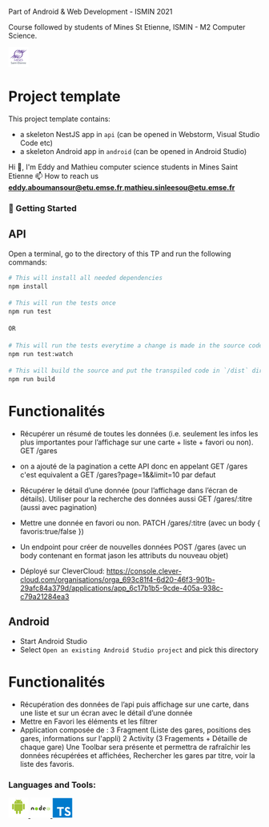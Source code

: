 Part of Android & Web Development - ISMIN 2021

Course followed by students of Mines St Etienne, ISMIN - M2 Computer Science.

[![Mines St Etienne](./logo.png)](https://www.mines-stetienne.fr/)

# Project template

This project template contains:
 - a skeleton NestJS app in `api`  (can be opened in Webstorm, Visual Studio Code etc)
 - a skeleton Android app in `android` (can be opened in Android Studio)

Hi 👋, I'm Eddy and Mathieu
computer science students in Mines Saint Etienne
📫 How to reach us **eddy.aboumansour@etu.emse.fr**,**mathieu.sinleesou@etu.emse.fr**





### 🚀 Getting Started
## API

Open a terminal, go to the directory of this TP and run the following commands:

```sh
# This will install all needed dependencies
npm install

# This will run the tests once
npm run test

OR

# This will run the tests everytime a change is made in the source code
npm run test:watch

# This will build the source and put the transpiled code in `/dist` directory
npm run build
```

# Functionalités

- Récupérer un résumé de toutes les données (i.e. seulement les infos les plus importantes pour l’affichage sur une carte + liste + favori ou non). 
 GET /gares
- on a ajouté de la pagination a cette API donc en appelant GET /gares c'est equivalent a 
GET /gares?page=1&&limit=10 par defaut
- Récupérer le détail d’une donnée (pour l’affichage dans l’écran de détails). Utiliser pour la recherche des données aussi
GET /gares/:titre (aussi avec pagination)
- Mettre une donnée en favori ou non. 
PATCH /gares/:titre (avec un body { favoris:true/false })
- Un endpoint pour créer de nouvelles données
POST /gares (avec un body contenant en format jason les attributs du nouveau objet)

- Déployé sur CleverCloud: https://console.clever-cloud.com/organisations/orga_693c81f4-6d20-46f3-901b-29afc84a379d/applications/app_6c17b1b5-9cde-405a-938c-c79a21284ea3

## Android

 - Start Android Studio
 - Select `Open an existing Android Studio project` and pick this directory
 
# Functionalités

- Récupération des données de l’api puis affichage sur une carte, dans une liste et sur un écran avec le détail d’une donnée
- Mettre en Favori les éléments et les filtrer
- Application composée de : 
3 Fragment (Liste des gares, positions des gares, informations sur l'appli)
2 Activity (3 Fragements + Détaille de chaque gare)
Une Toolbar sera présente et permettra de rafraîchir les données récupérées et affichées, Rechercher les gares par titre, voir la liste des favoris.


<h3 align="left">Languages and Tools:</h3>

<p align="left"> <a href="https://developer.android.com" target="_blank"> <img src="https://raw.githubusercontent.com/devicons/devicon/master/icons/android/android-original-wordmark.svg" alt="android" width="40" height="40"/> </a> <a href="https://nodejs.org" target="_blank"> <img src="https://raw.githubusercontent.com/devicons/devicon/master/icons/nodejs/nodejs-original-wordmark.svg" alt="nodejs" width="40" height="40"/> </a> <a href="https://www.typescriptlang.org/" target="_blank"> <img src="https://raw.githubusercontent.com/devicons/devicon/master/icons/typescript/typescript-original.svg" alt="typescript" width="40" height="40"/> </a> </p>


